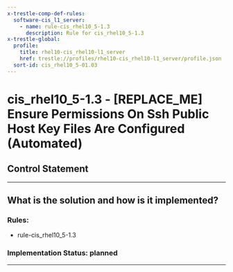 ```yaml
---
x-trestle-comp-def-rules:
  software-cis_l1_server:
    - name: rule-cis_rhel10_5-1.3
      description: Rule for cis_rhel10_5-1.3
x-trestle-global:
  profile:
    title: rhel10-cis_rhel10-l1_server
    href: trestle://profiles/rhel10-cis_rhel10-l1_server/profile.json
  sort-id: cis_rhel10_5-01.03
---
```


# cis_rhel10_5-1.3 - \[REPLACE_ME\] Ensure Permissions On Ssh Public Host Key Files Are Configured (Automated)

## Control Statement

______________________________________________________________________

## What is the solution and how is it implemented?

<!-- For implementation status enter one of: implemented, partial, planned, alternative, not-applicable -->

<!-- Note that the list of rules under ### Rules: is read-only and changes will not be captured after assembly to JSON -->

<!-- Add control implementation description here for control: cis_rhel10_5-1.3 -->

### Rules:

  - rule-cis_rhel10_5-1.3

### Implementation Status: planned

______________________________________________________________________
